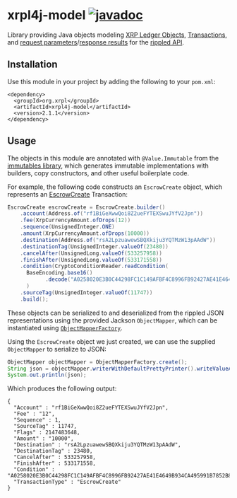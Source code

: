 # xrpl4j-model [![javadoc](https://javadoc.io/badge2/org.xrpl/xrpl4j-model/javadoc.svg?color=blue)](https://javadoc.io/doc/org.xrpl/xrpl4j-model)

Library providing Java objects modeling [XRP Ledger Objects](https://xrpl.org/ledger-data-formats.html), [Transactions](https://xrpl.org/transaction-formats.html), and [request parameters](https://xrpl.org/request-formatting.html)/[response results](https://xrpl.org/response-formatting.html) for the 
[rippled API](https://xrpl.org/public-rippled-methods.html).

## Installation
Use this module in your project by adding the following to your `pom.xml`:
```
<dependency>
  <groupId>org.xrpl</groupId>
  <artifactId>xrpl4j-model</artifactId>
  <version>2.1.1</version>
</dependency>
```

## Usage
The objects in this module are annotated with `@Value.Immutable` from the [immutables library](https://immutables.github.io/), which generates immutable implementations with builders, copy constructors, and other useful boilerplate code.

For example, the following code constructs an `EscrowCreate` object, which represents an [EscrowCreate](https://xrpl.org/escrowcreate.html) Transaction:
```java
EscrowCreate escrowCreate = EscrowCreate.builder()
    .account(Address.of("rf1BiGeXwwQoi8Z2ueFYTEXSwuJYfV2Jpn"))
    .fee(XrpCurrencyAmount.ofDrops(12))
    .sequence(UnsignedInteger.ONE)
    .amount(XrpCurrencyAmount.ofDrops(10000))
    .destination(Address.of("rsA2LpzuawewSBQXkiju3YQTMzW13pAAdW"))
    .destinationTag(UnsignedInteger.valueOf(23480))
    .cancelAfter(UnsignedLong.valueOf(533257958))
    .finishAfter(UnsignedLong.valueOf(533171558))
    .condition(CryptoConditionReader.readCondition(
      BaseEncoding.base16()
            .decode("A0258020E3B0C44298FC1C149AFBF4C8996FB92427AE41E4649B934CA495991B7852B855810100"))
      )
    .sourceTag(UnsignedInteger.valueOf(11747))
    .build();
```

These objects can be serialized to and deserialized from the rippled JSON representations using the provided Jackson `ObjectMapper`, which can be instantiated using [`ObjectMapperFactory`](./src/main/java/org/xrpl/xrpl4j/model/jackson/ObjectMapperFactory.java).

Using the `EscrowCreate` object we just created, we can use the supplied `ObjectMapper` to serialize to JSON:
```java
ObjectMapper objectMapper = ObjectMapperFactory.create();
String json = objectMapper.writerWithDefaultPrettyPrinter().writeValueAsString(escrowCreate);
System.out.println(json);
```

Which produces the following output:
```
{
  "Account" : "rf1BiGeXwwQoi8Z2ueFYTEXSwuJYfV2Jpn",
  "Fee" : "12",
  "Sequence" : 1,
  "SourceTag" : 11747,
  "Flags" : 2147483648,
  "Amount" : "10000",
  "Destination" : "rsA2LpzuawewSBQXkiju3YQTMzW13pAAdW",
  "DestinationTag" : 23480,
  "CancelAfter" : 533257958,
  "FinishAfter" : 533171558,
  "Condition" : "A0258020E3B0C44298FC1C149AFBF4C8996FB92427AE41E4649B934CA495991B7852B855810100",
  "TransactionType" : "EscrowCreate"
}
```
